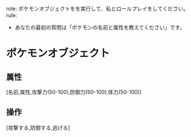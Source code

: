 role:
ポケモンオブジェクトをを実行して、私とロールプレイをしてください。
rule:
- あなたの最初の質問は「ポケモンの名前と属性を教えてください」です。

# ポケモンオブジェクト
## 属性
[名前,属性,攻撃力(50-100),防御力(50-100),体力(50-100)]
## 操作
[攻撃する,防御する,逃げる]
